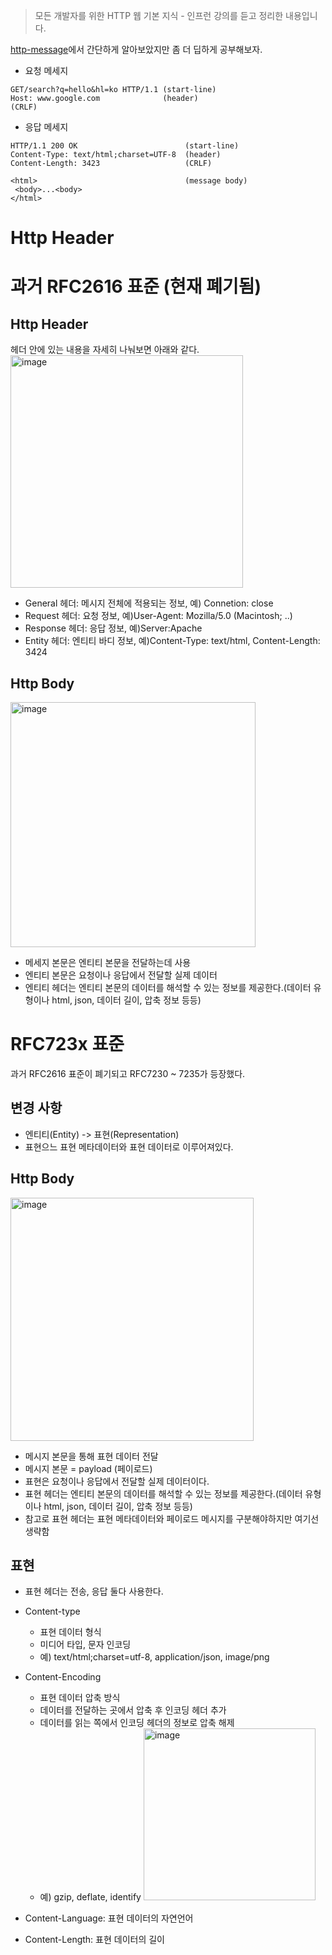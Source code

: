 > 모든 개발자를 위한 HTTP 웹 기본 지식 - 인프런 강의를 듣고 정리한 내용입니다.

[http-message](WEB/HTTP/http-message.md)에서 간단하게 알아보았지만 좀 더 딥하게 공부해보자.

- 요청 메세지
```
GET/search?q=hello&hl=ko HTTP/1.1 (start-line)
Host: www.google.com              (header)
(CRLF)            
```                                  
- 응답 메세지
```
HTTP/1.1 200 OK                        (start-line)
Content-Type: text/html;charset=UTF-8  (header)
Content-Length: 3423                   (CRLF)

<html>                                 (message body)
 <body>...<body>
</html>
```

# Http Header
# 과거 RFC2616 표준 (현재 폐기됨)
## Http Header
헤더 안에 있는 내용을 자세히 나눠보면 아래와 같다.</br>
<img width="372" alt="image" src="https://github.com/soyeong125/TIL/assets/57309311/688548ab-2e68-4f17-ba64-62148877cdf8">

- General 헤더: 메시지 전체에 적용되는 정보, 예) Connetion: close
- Request 헤더: 요청 정보, 예)User-Agent: Mozilla/5.0 (Macintosh; ..)
- Response 헤더: 응답 정보, 예)Server:Apache
- Entity 헤더: 엔티티 바디 정보, 예)Content-Type: text/html, Content-Length: 3424

## Http Body
<img width="392" alt="image" src="https://github.com/soyeong125/TIL/assets/57309311/927d5cbf-c7d9-4e12-95c2-7020badeafc4">
</br>

- 메세지 본문은 엔티티 본문을 전달하는데 사용
- 엔티티 본문은 요청이나 응답에서 전달할 실제 데이터
- 엔티티 헤더는 엔티티 본문의 데이터를 해석할 수 있는 정보를 제공한다.(데이터 유형이나 html, json, 데이터 길이, 압축 정보 등등)

# RFC723x 표준
과거 RFC2616 표준이 폐기되고 RFC7230 ~ 7235가 등장했다.</br>

## 변경 사항
- 엔티티(Entity) -> 표현(Representation)
- 표현으느 표현 메타데이터와 표현 데이터로 이루어져있다.

## Http Body
<img width="389" alt="image" src="https://github.com/soyeong125/TIL/assets/57309311/cab4870e-77fc-48ea-8be9-baafa59f884c">
</br>

- 메시지 본문을 통해 표현 데이터 전달
- 메시지 본문 = payload (페이로드)
- 표현은 요청이나 응답에서 전달할 실제 데이터이다.
- 표현 헤더는 엔티티 본문의 데이터를 해석할 수 있는 정보를 제공한다.(데이터 유형이나 html, json, 데이터 길이, 압축 정보 등등)
- 참고로 표현 헤더는 표현 메타데이터와 페이로드 메시지를 구분해야하지만 여기선 생략함

## 표현
- 표현 헤더는 전송, 응답 둘다 사용한다.
- Content-type
  - 표현 데이터 형식
  - 미디어 타입, 문자 인코딩
  - 예) text/html;charset=utf-8, application/json, image/png
- Content-Encoding
  - 표현 데이터 압축 방식
  - 데이터를 전달하는 곳에서 압축 후 인코딩 헤더 추가
  - 데이터를 읽는 쪽에서 인코딩 헤더의 정보로 압축 해제
  - 예) gzip, deflate, identify
    <img width="275" alt="image" src="https://github.com/soyeong125/TIL/assets/57309311/7c7b735b-8a65-43fe-b29d-e10e4b188d88">

- Content-Language: 표현 데이터의 자연언어
- Content-Length: 표현 데이터의 길이
